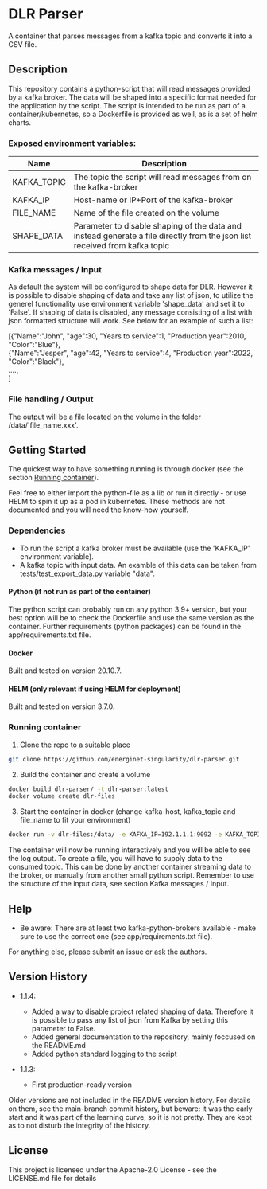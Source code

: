 # DLR Parser

A container that parses messages from a kafka topic and converts it into a CSV file.

## Description

This repository contains a python-script that will read messages provided by a kafka broker. The data will be shaped into a specific format needed for the application by the script. The script is intended to be run as part of a container/kubernetes, so a Dockerfile is provided as well, as is a set of helm charts.

### Exposed environment variables:

| Name | Description |
|--|--|
|KAFKA_TOPIC|The topic the script will read messages from on the kafka-broker|
|KAFKA_IP|Host-name or IP+Port of the kafka-broker|
|FILE_NAME|Name of the file created on the volume|
|SHAPE_DATA|Parameter to disable shaping of the data and instead generate a file directly from the json list received from kafka topic|

### Kafka messages / Input

As default the system will be configured to shape data for DLR. However it is possible to disable shaping of data and take any list of json, to utilize the generel functionality use environment variable 'shape_data' and set it to 'False'.
If shaping of data is disabled, any message consisting of a list with json formatted structure will work. See below for an example of such a list:

[{"Name":"John", "age":30, "Years to service":1, "Production year":2010, "Color":"Blue"},\
 {"Name":"Jesper", "age":42, "Years to service":4, "Production year":2022, "Color":"Black"},\
 ....,\
]

### File handling / Output

The output will be a file located on the volume in the folder /data/'file_name.xxx'.

## Getting Started

The quickest way to have something running is through docker (see the section [Running container](#running-container)).

Feel free to either import the python-file as a lib or run it directly - or use HELM to spin it up as a pod in kubernetes. These methods are not documented and you will need the know-how yourself.

### Dependencies

* To run the script a kafka broker must be available (use the 'KAFKA_IP' environment variable).
* A kafka topic with input data. An examble of this data can be taken from tests/test_export_data.py variable "data".

#### Python (if not run as part of the container)

The python script can probably run on any python 3.9+ version, but your best option will be to check the Dockerfile and use the same version as the container. Further requirements (python packages) can be found in the app/requirements.txt file.

#### Docker

Built and tested on version 20.10.7.

#### HELM (only relevant if using HELM for deployment)

Built and tested on version 3.7.0.

### Running container

1. Clone the repo to a suitable place
````bash
git clone https://github.com/energinet-singularity/dlr-parser.git
````

2. Build the container and create a volume
````bash
docker build dlr-parser/ -t dlr-parser:latest
docker volume create dlr-files
````

3. Start the container in docker (change kafka-host, kafka_topic and file_name to fit your environment)
````bash
docker run -v dlr-files:/data/ -e KAFKA_IP=192.1.1.1:9092 -e KAFKA_TOPIC=test -e FILE_NAME=testname.csv -e SHAPE_DATA=False -it --rm dlr-parser:latest
````
The container will now be running interactively and you will be able to see the log output. To create a file, you will have to supply data to the consumed topic. This can be done by another container streaming data to the broker, or manually from another small python script. Remember to use the structure of the input data, see section Kafka messages / Input.

## Help

* Be aware: There are at least two kafka-python-brokers available - make sure to use the correct one (see app/requirements.txt file).

For anything else, please submit an issue or ask the authors.

## Version History

* 1.1.4:
    * Added a way to disable project related shaping of data. Therefore it is possible to pass any list of json from Kafka by setting this parameter to False.
    * Added general documentation to the repository, mainly foccused on the README.md
    * Added python standard logging to the script

* 1.1.3:
    * First production-ready version
    <!---* See [commit change]() or See [release history]()--->

Older versions are not included in the README version history. For details on them, see the main-branch commit history, but beware: it was the early start and it was part of the learning curve, so it is not pretty. They are kept as to not disturb the integrity of the history.

## License

This project is licensed under the Apache-2.0 License - see the LICENSE.md file for details
